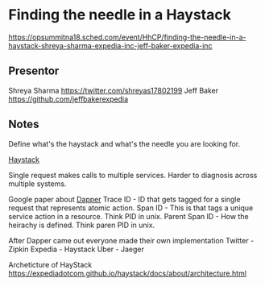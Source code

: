 # Finding the needle in a Haystack
https://opsummitna18.sched.com/event/HhCP/finding-the-needle-in-a-haystack-shreya-sharma-expedia-inc-jeff-baker-expedia-inc

## Presentor
Shreya Sharma https://twitter.com/shreyas17802199
Jeff Baker https://github.com/jeffbakerexpedia

## Notes
Define what's the haystack and what's the needle you are looking for.

[Haystack](https://expediadotcom.github.io/haystack/)

Single request makes calls to multiple services.  Harder to diagnosis across multiple systems.

Google paper about [Dapper](https://ai.google/research/pubs/pub36356)
Trace ID - ID that gets tagged for a single request that represents atomic action.
Span ID - This is that tags a unique service action in a resource.  Think PID in unix.
Parent Span ID - How the heirachy is defined.  Think paren PID in unix.

After Dapper came out everyone made their own implementation
Twitter - Zipkin
Expedia - Haystack
Uber - Jaeger

Archeticture of HayStack
https://expediadotcom.github.io/haystack/docs/about/architecture.html

